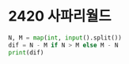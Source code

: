 # 2420 사파리월드



```python
N, M = map(int, input().split())
dif = N - M if N > M else M - N
print(dif)
```

